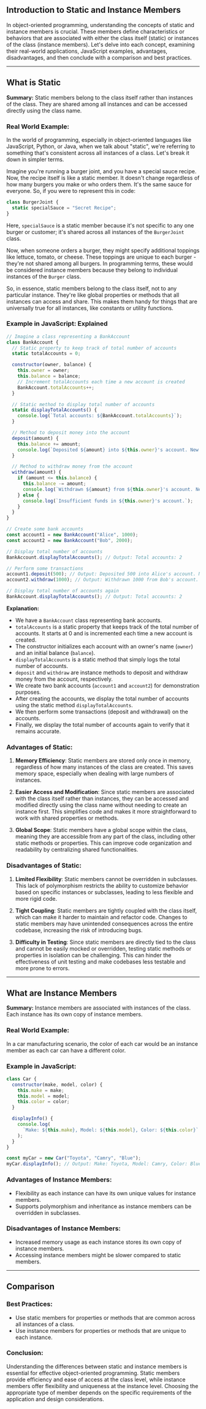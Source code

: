## Introduction to Static and Instance Members

In object-oriented programming, understanding the concepts of static and instance members is crucial. These members define characteristics or behaviors that are associated with either the class itself (static) or instances of the class (instance members). Let's delve into each concept, examining their real-world applications, JavaScript examples, advantages, disadvantages, and then conclude with a comparison and best practices.

---

## What is Static

**Summary:**
Static members belong to the class itself rather than instances of the class. They are shared among all instances and can be accessed directly using the class name.

### Real World Example:

In the world of programming, especially in object-oriented languages like JavaScript, Python, or Java, when we talk about "static", we're referring to something that's consistent across all instances of a class. Let's break it down in simpler terms.

Imagine you're running a burger joint, and you have a special sauce recipe. Now, the recipe itself is like a static member. It doesn't change regardless of how many burgers you make or who orders them. It's the same sauce for everyone. So, if you were to represent this in code:

```javascript
class BurgerJoint {
  static specialSauce = "Secret Recipe";
}
```

Here, `specialSauce` is a static member because it's not specific to any one burger or customer; it's shared across all instances of the `BurgerJoint` class.

Now, when someone orders a burger, they might specify additional toppings like lettuce, tomato, or cheese. These toppings are unique to each burger - they're not shared among all burgers. In programming terms, these would be considered instance members because they belong to individual instances of the `Burger` class.

So, in essence, static members belong to the class itself, not to any particular instance. They're like global properties or methods that all instances can access and share. This makes them handy for things that are universally true for all instances, like constants or utility functions.

### Example in JavaScript: Explained

```javascript
// Imagine a class representing a BankAccount
class BankAccount {
  // Static property to keep track of total number of accounts
  static totalAccounts = 0;

  constructor(owner, balance) {
    this.owner = owner;
    this.balance = balance;
    // Increment totalAccounts each time a new account is created
    BankAccount.totalAccounts++;
  }

  // Static method to display total number of accounts
  static displayTotalAccounts() {
    console.log(`Total accounts: ${BankAccount.totalAccounts}`);
  }

  // Method to deposit money into the account
  deposit(amount) {
    this.balance += amount;
    console.log(`Deposited ${amount} into ${this.owner}'s account. New balance: ${this.balance}`);
  }

  // Method to withdraw money from the account
  withdraw(amount) {
    if (amount <= this.balance) {
      this.balance -= amount;
      console.log(`Withdrawn ${amount} from ${this.owner}'s account. New balance: ${this.balance}`);
    } else {
      console.log(`Insufficient funds in ${this.owner}'s account.`);
    }
  }
}

// Create some bank accounts
const account1 = new BankAccount("Alice", 1000);
const account2 = new BankAccount("Bob", 2000);

// Display total number of accounts
BankAccount.displayTotalAccounts(); // Output: Total accounts: 2

// Perform some transactions
account1.deposit(500); // Output: Deposited 500 into Alice's account. New balance: 1500
account2.withdraw(1000); // Output: Withdrawn 1000 from Bob's account. New balance: 1000

// Display total number of accounts again
BankAccount.displayTotalAccounts(); // Output: Total accounts: 2
```

**Explanation:**

- We have a `BankAccount` class representing bank accounts.
- `totalAccounts` is a static property that keeps track of the total number of accounts. It starts at 0 and is incremented each time a new account is created.
- The constructor initializes each account with an owner's name (`owner`) and an initial balance (`balance`).
- `displayTotalAccounts` is a static method that simply logs the total number of accounts.
- `deposit` and `withdraw` are instance methods to deposit and withdraw money from the account, respectively.
- We create two bank accounts (`account1` and `account2`) for demonstration purposes.
- After creating the accounts, we display the total number of accounts using the static method `displayTotalAccounts`.
- We then perform some transactions (deposit and withdrawal) on the accounts.
- Finally, we display the total number of accounts again to verify that it remains accurate.

### Advantages of Static:

1. **Memory Efficiency**: Static members are stored only once in memory, regardless of how many instances of the class are created. This saves memory space, especially when dealing with large numbers of instances.

2. **Easier Access and Modification**: Since static members are associated with the class itself rather than instances, they can be accessed and modified directly using the class name without needing to create an instance first. This simplifies code and makes it more straightforward to work with shared properties or methods.

3. **Global Scope**: Static members have a global scope within the class, meaning they are accessible from any part of the class, including other static methods or properties. This can improve code organization and readability by centralizing shared functionalities.

### Disadvantages of Static:

1. **Limited Flexibility**: Static members cannot be overridden in subclasses. This lack of polymorphism restricts the ability to customize behavior based on specific instances or subclasses, leading to less flexible and more rigid code.

2. **Tight Coupling**: Static members are tightly coupled with the class itself, which can make it harder to maintain and refactor code. Changes to static members may have unintended consequences across the entire codebase, increasing the risk of introducing bugs.

3. **Difficulty in Testing**: Since static members are directly tied to the class and cannot be easily mocked or overridden, testing static methods or properties in isolation can be challenging. This can hinder the effectiveness of unit testing and make codebases less testable and more prone to errors.

---

## What are Instance Members

**Summary:**
Instance members are associated with instances of the class. Each instance has its own copy of instance members.

### Real World Example:

In a car manufacturing scenario, the color of each car would be an instance member as each car can have a different color.

### Example in JavaScript:

```javascript
class Car {
  constructor(make, model, color) {
    this.make = make;
    this.model = model;
    this.color = color;
  }

  displayInfo() {
    console.log(
      `Make: ${this.make}, Model: ${this.model}, Color: ${this.color}`
    );
  }
}

const myCar = new Car("Toyota", "Camry", "Blue");
myCar.displayInfo(); // Output: Make: Toyota, Model: Camry, Color: Blue
```

### Advantages of Instance Members:

- Flexibility as each instance can have its own unique values for instance members.
- Supports polymorphism and inheritance as instance members can be overridden in subclasses.

### Disadvantages of Instance Members:

- Increased memory usage as each instance stores its own copy of instance members.
- Accessing instance members might be slower compared to static members.

---

## Comparison

### Best Practices:

- Use static members for properties or methods that are common across all instances of a class.
- Use instance members for properties or methods that are unique to each instance.

### Conclusion:

Understanding the differences between static and instance members is essential for effective object-oriented programming. Static members provide efficiency and ease of access at the class level, while instance members offer flexibility and uniqueness at the instance level. Choosing the appropriate type of member depends on the specific requirements of the application and design considerations.

